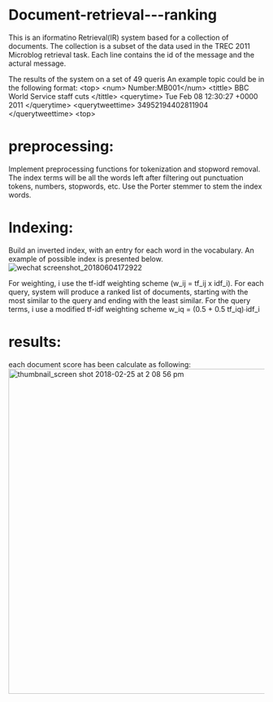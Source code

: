 # Document-retrieval---ranking
This is an iformatino Retrieval(IR) system based for a collection of documents. The collection is a subset of the data used in the TREC 2011 Microblog retrieval task. Each line contains the id of the message and the actural message.

The results of the system on a set of 49 queris
An example topic could be in the following format:
\<top>
\<num> Number:MB001\</num>
\<tittle> BBC World Service staff cuts \</tittle>
\<querytime>  Tue Feb 08 12:30:27 +0000 2011 \</querytime>
\<querytweettime> 34952194402811904 \</querytweettime>
\<top>

# preprocessing: 
Implement preprocessing functions for tokenization and stopword removal.
The index terms will be all the words left after filtering out punctuation tokens, numbers, stopwords, etc.
Use the Porter stemmer to stem the index words. 

# Indexing:
Build an inverted index, with an entry for each word in the vocabulary.
An example of possible index is presented below.
![wechat screenshot_20180604172922](https://user-images.githubusercontent.com/15969187/40942688-fee61348-681c-11e8-8500-a99dcf86a0b7.png)


For weighting, i use the tf-idf weighting scheme (w_ij = tf_ij x idf_i). For each
query,  system will produce a ranked list of documents, starting with the most similar
to the query and ending with the least similar. For the query terms, i use a
modified tf-idf weighting scheme w_iq = (0.5 + 0.5 tf_iq)∙idf_i

# results:
each document score has been calculate as following:
<img width="640" alt="thumbnail_screen shot 2018-02-25 at 2 08 56 pm" src="https://user-images.githubusercontent.com/15969187/40942841-553a0d6c-681d-11e8-9266-9b511977e400.png">
